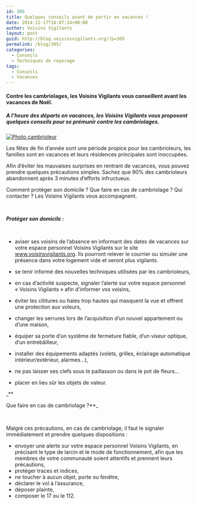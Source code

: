 ```yaml
---
id: 305
title: Quelques conseils avant de partir en vacances !
date: 2014-12-17T16:07:14+00:00
author: Voisins Vigilants
layout: post
guid: http://blog.voisinsvigilants.org/?p=305
permalink: /blog/305/
categories:
  - Conseils
  - Techniques de reperage
tags:
  - Conseils
  - Vacances
---
```

#### Contre les cambriolages, les Voisins Vigilants vous conseillent avant les vacances de Noël.

##### _A l&rsquo;heure des départs en vacances, les Voisins Vigilants vous proposent quelques conseils pour se prémunir contre les cambriolages._

[<img class="alignnone size-large wp-image-139" src="./../../images/2014/12/Photo-cambrioleur.jpg" alt="Photo cambrioleur" />](http://blog.voisinsvigilants.org/securite/wp-content/uploads/sites/6/2014/12/Photo-cambrioleur.jpg)

Les fêtes de fin d’année sont une période propice pour les cambrioleurs, les familles sont en vacances et leurs résidences principales sont inoccupées.

Afin d’éviter les mauvaises surprises en rentrant de vacances, vous pouvez prendre quelques précautions simples. Sachez que 90% des cambrioleurs abandonnent après 3 minutes d’efforts infructueux.

Comment protéger son domicile ? Que faire en cas de cambriolage ? Qui contacter ? Les Voisins Vigilants vous accompagnent.

&nbsp;

_**Protéger son domicile :**_

&nbsp;

  * aviser ses voisins de l’absence en informant des dates de vacances sur votre espace personnel Voisins Vigilants sur le site www.voisinsvigilants.org. Ils pourront relever le courrier ou simuler une présence dans votre logement vide et seront plus vigilants.

  * se tenir informé des nouvelles techniques utilisées par les cambrioleurs,

  * en cas d’activité suspecte, signaler l’alerte sur votre espace personnel « Voisins Vigilants » afin d’informer vos voisins,

  * éviter les clôtures ou haies trop hautes qui masquent la vue et offrent une protection aux voleurs,

  * changer les serrures lors de l’acquisition d’un nouvel appartement ou d’une maison,

  * équiper sa porte d&rsquo;un système de fermeture fiable, d&rsquo;un viseur optique, d&rsquo;un entrebâilleur,

  * installer des équipements adaptés (volets, grilles, éclairage automatique intérieur/extérieur, alarmes&#8230;),

  * ne pas laisser ses clefs sous le paillasson ou dans le pot de fleurs&#8230;

  * placer en lieu sûr les objets de valeur.

_**
  
Que faire en cas de cambriolage ?**_

&nbsp;

Malgré ces précautions, en cas de cambriolage, il faut le signaler immédiatement et prendre quelques dispositions :

  * envoyer une alerte sur votre espace personnel Voisins Vigilants, en précisant le type de larcin et le mode de fonctionnement, afin que les membres de votre communauté soient attentifs et prennent leurs précautions,
  * protéger traces et indices,
  * ne toucher à aucun objet, porte ou fenêtre,
  * déclarer le vol à l&rsquo;assurance,
  * déposer plainte,
  * composer le 17 ou le 112.
